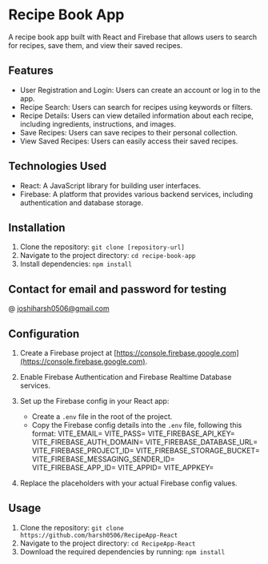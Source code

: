 # Recipe Book App

A recipe book app built with React and Firebase that allows users to search for recipes, save them, and view their saved recipes.

## Features

- User Registration and Login: Users can create an account or log in to the app.
- Recipe Search: Users can search for recipes using keywords or filters.
- Recipe Details: Users can view detailed information about each recipe, including ingredients, instructions, and images.
- Save Recipes: Users can save recipes to their personal collection.
- View Saved Recipes: Users can easily access their saved recipes.

## Technologies Used

- React: A JavaScript library for building user interfaces.
- Firebase: A platform that provides various backend services, including authentication and database storage.

## Installation

1. Clone the repository: `git clone [repository-url]`
2. Navigate to the project directory: `cd recipe-book-app`
3. Install dependencies: `npm install`

## Contact for email and password for testing
@ joshiharsh0506@gmail.com


## Configuration

1. Create a Firebase project at [https://console.firebase.google.com](https://console.firebase.google.com).
2. Enable Firebase Authentication and Firebase Realtime Database services.
3. Set up the Firebase config in your React app:
   - Create a `.env` file in the root of the project.
   - Copy the Firebase config details into the `.env` file, following this format:
    VITE_EMAIL=
    VITE_PASS=
    VITE_FIREBASE_API_KEY=
    VITE_FIREBASE_AUTH_DOMAIN=
    VITE_FIREBASE_DATABASE_URL=
    VITE_FIREBASE_PROJECT_ID=
    VITE_FIREBASE_STORAGE_BUCKET=
    VITE_FIREBASE_MESSAGING_SENDER_ID=
    VITE_FIREBASE_APP_ID=
    VITE_APPID=
    VITE_APPKEY=

4. Replace the placeholders with your actual Firebase config values.

## Usage

1. Clone the repository: `git clone https://github.com/harsh0506/RecipeApp-React`
2. Navigate to the project directory: `cd RecipeApp-React`
3. Download the required dependencies by running: `npm install`

